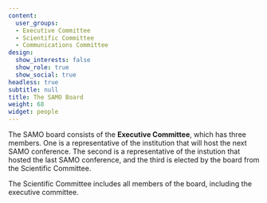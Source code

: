 ```yaml
---
content:
  user_groups:
  - Executive Committee
  - Scientific Committee
  - Communications Committee
design:
  show_interests: false
  show_role: true
  show_social: true
headless: true
subtitle: null
title: The SAMO Board
weight: 68
widget: people
---
```


The SAMO board consists of the **Executive Committee**, which has three members. One is a representative of the institution that will host the next SAMO conference. The second is a representative of the instution that hosted the last SAMO conference, and the third is elected by the board from the Scientific Committee.

The Scientific Committee includes all members of the board, including the executive committee.
